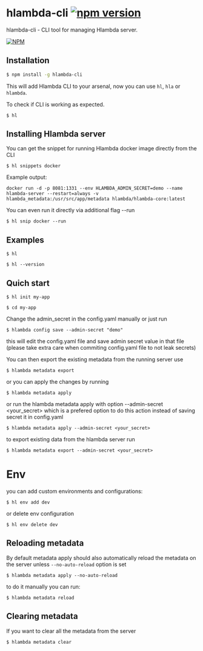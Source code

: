# hlambda-cli [![npm version](https://badge.fury.io/js/hlambda-cli.svg)](https://www.npmjs.com/package/hlambda-cli )

hlambda-cli - CLI tool for managing Hlambda server.

[![NPM](https://nodei.co/npm/hlambda-cli.png?downloads=true&downloadRank=true&stars=true)](https://npmjs.org/hlambda-cli )

## Installation

```bash
$ npm install -g hlambda-cli
```

This will add Hlambda CLI to your arsenal, now you can use `hl`, `hla` or `hlambda`.

To check if CLI is working as expected.

````console
$ hl
````

## Installing Hlambda server

You can get the snippet for running Hlambda docker image directly from the CLI

````console
$ hl snippets docker
````

Example output:

```
docker run -d -p 8081:1331 --env HLAMBDA_ADMIN_SECRET=demo --name hlambda-server --restart=always -v hlambda_metadata:/usr/src/app/metadata hlambda/hlambda-core:latest
```

You can even run it directly via additional flag --run

````console
$ hl snip docker --run
````

## Examples

````console
$ hl
````

````console
$ hl --version
````

## Quich start

````console
$ hl init my-app
````

````console
$ cd my-app
````

Change the admin_secret in the config.yaml manually or just run

````console
$ hlambda config save --admin-secret "demo"
````

this will edit the config.yaml file and save admin secret value in that file (please take extra care when commiting config.yaml file to not leak secrets)

You can then export the existing metadata from the running server use

````console
$ hlambda metadata export
````

or you can apply the changes by running

````console
$ hlambda metadata apply
````
or run the hlambda metadata apply with option --admin-secret <your_secret>
which is a prefered option to do this action instead of saving secret it in config.yaml

````console
$ hlambda metadata apply --admin-secret <your_secret>
````

to export existing data from the hlambda server run

````console
$ hlambda metadata export --admin-secret <your_secret>
````

# Env

you can add custom environments and configurations:

````console
$ hl env add dev
````

or delete env configuration

````console
$ hl env delete dev
````

## Reloading metadata

By default metadata apply should also automatically reload the metadata on the server unless `--no-auto-reload` option is set

````console
$ hlambda metadata apply --no-auto-reload
````

to do it manually you can run:

````console
$ hlambda metadata reload
````

## Clearing metadata

If you want to clear all the metadata from the server 

````console
$ hlambda metadata clear
````
